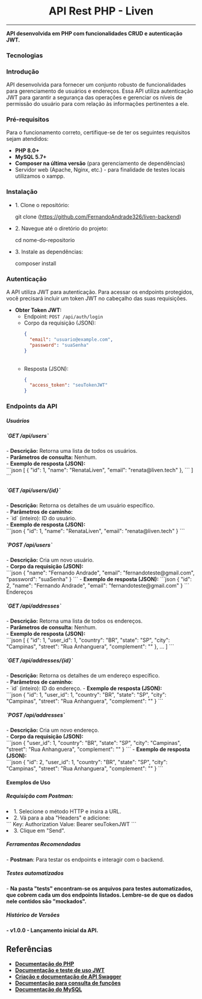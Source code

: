 <div style="margin: 0 auto"><h1 style="text-align:center">API Rest PHP - Liven</h1></center></div>
<hr>
<p><b>API desenvolvida em PHP com funcionalidades CRUD e autenticação JWT.</b></p>
<h3>Tecnologias</h3>

<h3>Introdução</h3>
API desenvolvida para fornecer um conjunto robusto de funcionalidades para gerenciamento de usuários e endereços. Essa API utiliza autenticação JWT para garantir a segurança das operações e gerenciar os níveis de permissão do usuário para com relação às informações pertinentes a ele.

<h3>Pré-requisitos</h3>
Para o funcionamento correto, certifique-se de ter os seguintes requisitos sejam atendidos:<br>
<ul>
<li><b>PHP 8.0+</b></li>
<li><b>MySQL 5.7+</b></li>
<li><b>Composer na última versão</b> (para gerenciamento de dependências)</li>
<li>Servidor web (Apache, Nginx, etc.) - para finalidade de testes locais utilizamos o xampp.</li>
</ul>
<h3>Instalação</h3>
<ul>
<li>1. Clone o repositório:

   git clone  (https://github.com/FernandoAndrade326/liven-backend)

   </li>
<li>2. Navegue até o diretório do projeto:

   cd nome-do-repositorio
   </li>
<li>3. Instale as dependências:

   composer install
   
   </li>
</ul>
<h3> Autenticação</h3>
A API utiliza JWT para autenticação. Para acessar os endpoints protegidos, você precisará incluir um token JWT no cabeçalho das suas requisições.

- <b>Obter Token JWT:</b>
  - Endpoint: `POST /api/auth/login`<br>
  - Corpo da requisição (JSON):<br>
    ```json
    {
      "email": "usuario@example.com",
      "password": "suaSenha"
    }
    ```
    <br>
  - Resposta (JSON):<br>
    ```json
    {
      "access_token": "seuTokenJWT"
    }
    ```

<h3> Endpoints da API</h3>

<h5> Usuários </h5>

<h5> `GET /api/users`</h5>
- <b>Descrição:</b> Retorna uma lista de todos os usuários.<br>
- <b>Parâmetros de consulta:</b> Nenhum.<br>
- <b>Exemplo de resposta (JSON):</b><br>
  ```json
  [
    {
      "id": 1,
      "name": "RenataLiven",
      "email": "renata@liven.tech"
    },
   ```
  ]
  ```

<h5> `GET /api/users/{id}`</h5>
- <b>Descrição:</b> Retorna os detalhes de um usuário específico.<br>
- <b>Parâmetros de caminho:</b><br>
  - `id` (inteiro): ID do usuário.<br>
- <b>Exemplo de resposta (JSON):</b><br>
  ```json
  {
    "id": 1,
    "name": "RenataLiven",
    "email": "renata@liven.tech"
  }
  ```

<h5> `POST /api/users` </h5>
- <b>Descrição:</b> Cria um novo usuário.<br>
- <b>Corpo da requisição (JSON):</b><br>
  ```json
  {
    "name": "Fernando Andrade",
    "email": "fernandoteste@gmail.com",
    "password": "suaSenha"
  }
  ```
- <b>Exemplo de resposta (JSON):</b>
  ```json
  {
    "id": 2,
    "name": "Fernando Andrade",
    "email": "fernandoteste@gmail.com"
  }
  ```

</h4>Endereços</h4>

<h5> `GET /api/addresses`</h5>
- <b>Descrição:</b> Retorna uma lista de todos os endereços.<br>
- <b>Parâmetros de consulta:</b> Nenhum.<br>
- <b>Exemplo de resposta (JSON):</b><br>
  ```json
  [
    {
      "id": 1,
      "user_id": 1,
      "country": "BR",
      "state": "SP",
      "city": "Campinas",
      "street": "Rua Anhanguera",
      "complement": ""
    },
    ...
  ]
  ```

<h5> `GET /api/addresses/{id}`</h5>
- <b>Descrição:</b> Retorna os detalhes de um endereço específico.<br>
- <b>Parâmetros de caminho:</b> <br>
  - `id` (inteiro): ID do endereço.
- <b>Exemplo de resposta (JSON):</b><br>
  ```json
  {
    "id": 1,
    "user_id": 1,
    "country": "BR",
    "state": "SP",
    "city": "Campinas",
    "street": "Rua Anhanguera",
    "complement": ""
  }
  ```

<h5>`POST /api/addresses` </h5>
- <b>Descrição:</b> Cria um novo endereço.<br>
- <b>Corpo da requisição (JSON):</b><br>
  ```json
  {
    "user_id": 1,
    "country": "BR",
    "state": "SP",
    "city": "Campinas",
    "street": "Rua Anhanguera",
    "complement": ""
  }
  ```
- <b>Exemplo de resposta (JSON):</b><br>
  ```json
  {
    "id": 2,
    "user_id": 1,
    "country": "BR",
    "state": "SP",
    "city": "Campinas",
    "street": "Rua Anhanguera",
    "complement": ""
  }
  ```

<h4> Exemplos de Uso</h4>
<h5>Requisição com Postman:</h5>
<u1> 
<li>1. Selecione o método HTTP e insira a URL.</li>
<li>2. Vá para a aba "Headers" e adicione:<br>
   ```
   Key: Authorization
   Value: Bearer seuTokenJWT
   ```</li>
<li>3. Clique em "Send".</li>
</u1>
<h5>Ferramentas Recomendadas</h5>
- <b>Postman</b>: Para testar os endpoints e interagir com o backend.

<h5> Testes automatizados</h5>
- <b>Na pasta "tests" encontram-se os arquivos para testes automatizados, que cobrem cada um dos endpoints listados. Lembre-se de que os dados nele contidos são "mockados".

<h5> Histórico de Versões</h5>
- <b>v1.0.0</b> - Lançamento inicial da API.

## Referências
- [Documentação do PHP](https://www.php.net/docs.php)
- [Documentação e teste de uso JWT](https://jwt.io)
- [Criação e documentação de API Swagger](https://editor.swagger.io)
- [Documentação para consulta de funções](https://www.php.net/manual/pt_BR/)
- [Documentação do MySQL](https://dev.mysql.com/doc/)
